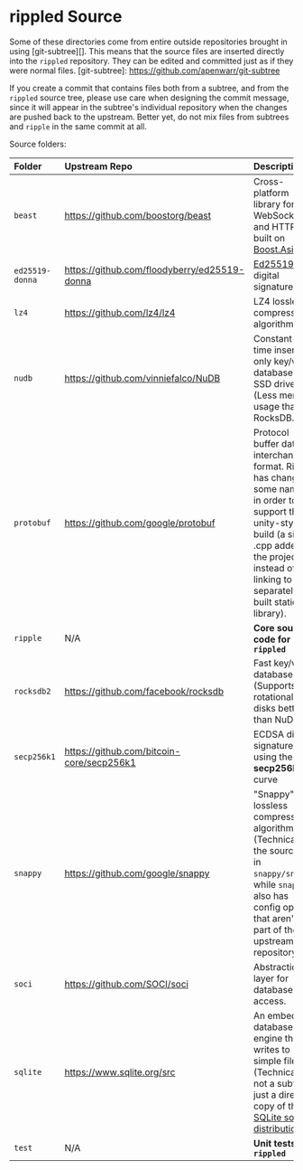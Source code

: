 # rippled Source

Some of these directories come from entire outside repositories brought in
using [git-subtree][]. This means that the source files are inserted directly
into the `rippled` repository. They can be edited and committed just as if they
were normal files.
[git-subtree]: https://github.com/apenwarr/git-subtree

If you create a commit that contains files both from a subtree, and from the
`rippled` source tree, please use care when designing the commit message, since
it will appear in the subtree's individual repository when the changes are
pushed back to the upstream. Better yet, do not mix files from subtrees and
`ripple` in the same commit at all.

Source folders:

| Folder          | Upstream Repo                                | Description |
|:----------------|:---------------------------------------------|:------------|
| `beast`         | https://github.com/boostorg/beast            | Cross-platform library for WebSocket and HTTP built on [Boost.Asio](https://think-async.com/Asio) |
| `ed25519-donna` | https://github.com/floodyberry/ed25519-donna | [Ed25519](http://ed25519.cr.yp.to/) digital signatures |
| `lz4`           | https://github.com/lz4/lz4                   | LZ4 lossless compression algorithm |
| `nudb`          | https://github.com/vinniefalco/NuDB          | Constant-time insert-only key/value database for SSD drives (Less memory usage than RocksDB.) |
| `protobuf`      | https://github.com/google/protobuf           | Protocol buffer data interchange format. Ripple has changed some names in order to support the unity-style of build (a single .cpp added to the project, instead of linking to a separately built static library). |
| `ripple`        | N/A                                          | **Core source code for `rippled`** |
| `rocksdb2`      | https://github.com/facebook/rocksdb          | Fast key/value database. (Supports rotational disks better than NuDB.) |
| `secp256k1`     | https://github.com/bitcoin-core/secp256k1    | ECDSA digital signatures using the **secp256k1** curve |
| `snappy`        | https://github.com/google/snappy             | "Snappy" lossless compression algorithm. (Technically, the source is in `snappy/snappy`, while `snappy/` also has config options that aren't part of the upstream repository.) |
| `soci`          | https://github.com/SOCI/soci                 | Abstraction layer for database access. |
| `sqlite`        | https://www.sqlite.org/src                   | An embedded database engine that writes to simple files. (Technically not a subtree, just a direct copy of the [SQLite source distribution](http://sqlite.org/download.html).) |
| `test`          | N/A                                          | **Unit tests for `rippled`** |
